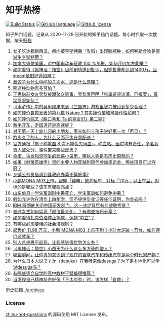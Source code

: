 # 知乎热榜
[![Build Status](https://github.com/ToWeLong/zhihu-hot-questions/workflows/CI/badge.svg)](https://github.com/ToWeLong/zhihu-hot-questions/actions)
[![GitHub language](https://img.shields.io/badge/language-golang-orange.svg)](https://golang.org/)
[![GitHub license](https://img.shields.io/github/license/ToWeLong/zhihu-hot-questions)](https://github.com/ToWeLong/zhihu-hot-questions/blob/main/LICENSE)

知乎热门话题，记录从 2020-11-29 日开始的知乎热门话题。每小时抓取一次数据，按天[归档](./archives)

<!-- BEGIN -->

1. [女子吃冰箱剩西瓜，颅内被李斯特菌「攻陷」出现脑脓肿，如何判断食物是否滋生李斯特菌？](https://www.zhihu.com/question/665373546)
1. [加拿大效仿美国，对中国电动车征收 100 %关税，如何评价加方此举？](https://www.zhihu.com/question/665429409)
1. [如何看待《黑神话：悟空》目前剧情遭到批评，但销售量却达到1400万，且steam依旧好评如潮？](https://www.zhihu.com/question/665420001)
1. [煮饺子为什么中间加几次水，这是什么原理？](https://www.zhihu.com/question/635637744)
1. [熊这种动物有多可怕？](https://www.zhihu.com/question/624607620)
1. [王思聪前女友雪梨被曝聚众吸毒，雪梨发声明「纯属造谣诽谤，已报案」，真实情况如何？](https://www.zhihu.com/question/665495953)
1. [《水浒传》中的吴用如果来到《三国志》游戏里智力被设到多少合理？](https://www.zhihu.com/question/665282855)
1. [如何评价曹原发表的第九篇 Nature？其实际价值和可操作性如何？](https://www.zhihu.com/question/665238387)
1. [如何评价综艺《脱口秀和 Ta 的朋友们》第二期?](https://www.zhihu.com/question/665291193)
1. [新手开车，走国道还是高速呢？](https://www.zhihu.com/question/663446065)
1. [对于第一天上幼儿园的小朋友，家长如何与孩子说好第一次「再见」？](https://www.zhihu.com/question/664998449)
1. [跑步久了的人，为什么反而不太在意配速？](https://www.zhihu.com/question/664507172)
1. [官方通报「男子称献血 8 次不能优先用血」，称血站、医院均有责任，多名负责人被处分，事件带来哪些反思？](https://www.zhihu.com/question/665454853)
1. [金庸、古龙和梁羽生的武侠小说里，哪些人物是有历史原型的？](https://www.zhihu.com/question/664279067)
1. [如果《射雕英雄传》里的主要人物穿越到现代参加奥运会，哪些项目可以夺冠？](https://www.zhihu.com/question/664469208)
1. [乡镇公务员借调到县政府办算不算好事?](https://www.zhihu.com/question/665079959)
1. [小鹏MONA M03上市，智能「纯电」掀背轿车，对标「20万」以上车型，对标的是哪些？该车有哪些亮点？](https://www.zhihu.com/question/665456190)
1. [山东单县一学生军训时中暑死亡，学生军训如何避免中暑？](https://www.zhihu.com/question/665357830)
1. [假如允许你在清华上四年学，但不提供毕业证等任何证明，你会去吗？](https://www.zhihu.com/question/665414252)
1. [IBM 将彻底关闭中国研发部门，这一决定背后有何战略考量？](https://www.zhihu.com/question/665331551)
1. [普通女生如何实现「颜值最大化」？有哪些技巧分享？](https://www.zhihu.com/question/658905845)
1. [如何看待扎克伯格停止捐款，保持“中立”？](https://www.zhihu.com/question/665417431)
1. [有哪些必须要懂的社会潜规则？](https://www.zhihu.com/question/655458015)
1. [起售价 11.98 万元，小鹏 MONA M03 上市不到 1 小时大定破一万台，如何评价这款车？](https://www.zhihu.com/question/665498371)
1. [别人总是瞧不起我，让我感到很忧愁怎么办？](https://www.zhihu.com/question/665320321)
1. [《黑神话：悟空》小西天为什么这么多冻死的僧人？](https://www.zhihu.com/question/665264010)
1. [哪些瞬间，让你真的意识到了现在的智能汽车和传统汽车是两个时代的产物？](https://www.zhihu.com/question/665436865)
1. [为什么日本人说ですか（desuka）在我听来像desuga？为了更本地化可以学说desuga吗？](https://www.zhihu.com/question/661313235)
1. [有哪些适合自学的高中教材平替值得推荐？](https://www.zhihu.com/question/662539815)
1. [当发现自己精神状态好像「不太对劲」时，该怎样「自救」？](https://www.zhihu.com/question/664782574)

<!-- END -->

历史归档 [./archives](./archives)


### License
[zhihu-hot-questions](https://github.com/towelong/zhihu-hot-questions) 的源码使用 MIT License 发布。